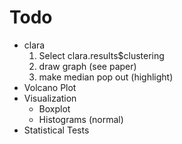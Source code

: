 # Todo

* clara
    1. Select clara.results$clustering
    2. draw graph (see paper)
    3. make median pop out (highlight)
* Volcano Plot
* Visualization
    - Boxplot
    - Histograms (normal)
* Statistical Tests
